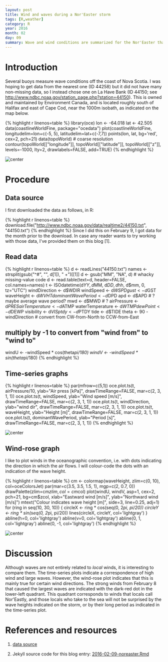 ```yaml
---
layout: post
title: Wind and waves during a Nor'Easter storm
tags: [R,weather]
category: R
year: 2016
month: 02
day: 09
summary: Wave and wind conditions are summarized for the Nor'Easter that hit eastern Canada February 8, 2016.
---
```


# Introduction



Several buoys measure wave conditions off the coast of Nova Scotia. I was
hoping to get data from the nearest one (ID 44258) but it did not have many
non-missing data, so I instead chose one on La Have Bank (ID 44150; see
<http://www.ndbc.noaa.gov/station_page.php?station=44150>).  This is owned and
maintained by Environment Canada, and is located roughly south of Halifax and
east of Cape Cod, near the 1000m isobath, as indicated on the map below.


{% highlight r linenos=table %}
library(oce)
lon <- -64.018
lat <- 42.505
data(coastlineWorldFine, package="ocedata")
plot(coastlineWorldFine, longitudelim=lon+c(-5, 5), latitudelim=lat+c(-7,7))
points(lon, lat, bg='red', cex=2, pch=21)
data(topoWorld) # coarse resolution
contour(topoWorld[["longitude"]], topoWorld[["latitude"]], topoWorld[["z"]],
        levels=-1000, lty=2, drawlabels=FALSE, add=TRUE)
{% endhighlight %}

![center](http://dankelley.github.io/figs/2016-02-09-noreaster/unnamed-chunk-2-1.png) 

# Procedure

## Data source

I first downloaded the data as follows, in R:

{% highlight r linenos=table %}
download.file("http://www.ndbc.noaa.gov/data/realtime2/44150.txt", "44150.txt")
{% endhighlight %}
Since I did this on February 9, I got data for the month prior to the download.
In case any reader wants to try working with those data, I've provided them on
this blog [1].

## Read data


{% highlight r linenos=table %}
d <- readLines("44150.txt")
names <- strsplit(gsub("^#", "", d[1]), " +")[[1]]
d <- gsub("MM", "NA", d) # whacky missing-value code
d <- read.table(text=d, header=FALSE, col.names=names)
t <- ISOdatetime(d$YY, d$MM, d$DD, d$hh, d$mm, 0, tz="UTC")
windDirection <- d$WDIR
windSpeed <- d$WSPD
gust <- d$GST
waveHeight <- d$WVHT
dominantWavePeriod <- d$DPD
apd <- d$APD # ? maybe average wave period?
mwd <- d$MWD # ? 
airPressure <- d$PRES
airTemperature <- d$ATMP
waterTemperature <- d$WTMP
dewPoint <- d$DEWP
visibility <- d$VIS
ptdy <- d$PTDY
tide <- d$TIDE
theta <- 90 - windDirection # convert from CW-from-North to CCW-from-East
## multiply by -1 to convert from "wind from" to "wind to"
windU <- -windSpeed * cos(theta*pi/180)
windV <- -windSpeed * sin(theta*pi/180)
{% endhighlight %}

## Time-series graphs

{% highlight r linenos=table %}
par(mfrow=c(5,1))
oce.plot.ts(t, airPressure/10, ylab="Air press [kPa]", drawTimeRange=FALSE, mar=c(2, 3, 1, 1))
oce.plot.ts(t, windSpeed, ylab="Wind speed [m/s]", drawTimeRange=FALSE, mar=c(2, 3, 1, 1))
oce.plot.ts(t, windDirection, ylab="wind dir", drawTimeRange=FALSE, mar=c(2, 3, 1, 1))
oce.plot.ts(t, waveHeight, ylab="Height [m]", drawTimeRange=FALSE, mar=c(2, 3, 1, 1))
oce.plot.ts(t, dominantWavePeriod, ylab="Period [s]", drawTimeRange=FALSE, mar=c(2, 3, 1, 1))
{% endhighlight %}

![center](http://dankelley.github.io/figs/2016-02-09-noreaster/unnamed-chunk-5-1.png) 

## Wind-rose graph

I like to plot winds in the oceanographic convention, i.e. with dots indicating
the direction in which the air flows. I will colour-code the dots with an
indication of the wave height.


{% highlight r linenos=table %}
cm <- colormap(waveHeight, zlim=c(0, 10), col=oceColorsJet)
par(mar=c(3.5, 3.5, 1.5, 1), mgp=c(2, 0.7, 0))
drawPalette(zlim=cm$zlim, col=cm$col)
plot(windU, windV, asp=1, cex=2, pch=21, bg=cm$zcol,
     xlab="Eastward wind [m/s]", ylab="Northward wind [m/s]")
mtext("Colour indicates wave height [m]", side=3, line=0.25, adj=1)
for (ring in seq(10, 30, 10)) {
    circleX <- ring * cos(seq(0, 2*pi, pi/20))
    circleY <- ring * sin(seq(0, 2*pi, pi/20))
    lines(circleX, circleY, col='lightgray')
}
abline(h=0, col='lightgray')
abline(v=0, col='lightgray')
abline(0, 1, col='lightgray')
abline(0, -1, col='lightgray')
{% endhighlight %}

![center](http://dankelley.github.io/figs/2016-02-09-noreaster/unnamed-chunk-6-1.png) 

# Discussion

Although waves are not entirely related to *local* winds, it is interesting to
compare them. The time-series plots indicate a correspondence of high wind and
large waves. However, the wind-rose plot indicates that this is mainly true for
certain wind directions. The strong winds from February 8 that caused the
largest waves are indicated with the dark-red dot in the lower-left quadrant.
This quadrant corresponds to winds that locals call Nor'Eastly, and those
locals who take to the sea will not be surprised by the wave heights indicated
on the storm, or by their long period as indicated in the time-series plot.

# References and resources

1. [data source](https://raw.github.com/dankelley/dankelley.github.io/master/assets/44150.txt)

2. Jekyll source code for this blog entry: [2016-02-09-noreaster.Rmd](https://raw.github.com/dankelley/dankelley.github.io/master/assets/2016-02-09-noreaster.Rmd)



